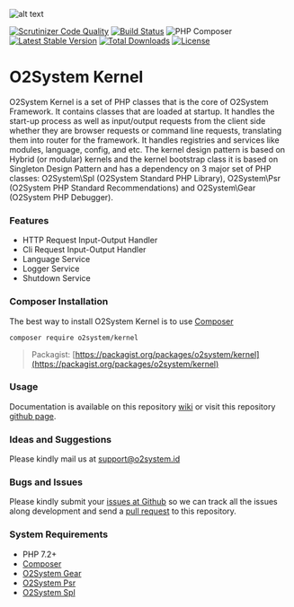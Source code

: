 ![alt text](https://repository-images.githubusercontent.com/75944552/994e0400-5c99-11ea-8c2f-818a6585875c "O2System Kernel Atom")

[![Scrutinizer Code Quality](https://scrutinizer-ci.com/g/o2system/kernel/badges/quality-score.png?b=master)](https://scrutinizer-ci.com/g/o2system/kernel/?branch=master)
[![Build Status](https://scrutinizer-ci.com/g/o2system/kernel/badges/build.png?b=master)](https://scrutinizer-ci.com/g/o2system/kernel/build-status/master)
![PHP Composer](https://github.com/o2system/kernel/workflows/PHP%20Composer/badge.svg)
[![Latest Stable Version](https://poser.pugx.org/o2system/kernel/v/stable)](https://packagist.org/packages/o2system/kernel)
[![Total Downloads](https://poser.pugx.org/o2system/kernel/downloads)](https://packagist.org/packages/o2system/kernel)
[![License](https://poser.pugx.org/o2system/kernel/license)](https://packagist.org/packages/o2system/kernel)

# O2System Kernel
O2System Kernel is a set of PHP classes that is the core of O2System Framework. It contains classes that are loaded at startup. It handles the start-up process as well as input/output requests from the client side whether they are browser requests or command line requests, translating them into router for the framework. It handles registries and services like modules, language, config, and etc. The kernel design pattern is based on Hybrid (or modular) kernels and the kernel bootstrap class it is based on Singleton Design Pattern and has a dependency on 3 major set of PHP classes: O2System\Spl (O2System Standard PHP Library), O2System\Psr (O2System PHP Standard Recommendations) and O2System\Gear (O2System PHP Debugger).

### Features
- HTTP Request Input-Output Handler
- Cli Request Input-Output Handler
- Language Service
- Logger Service
- Shutdown Service

### Composer Installation
The best way to install O2System Kernel is to use [Composer](https://getcomposer.org)
```
composer require o2system/kernel
```
> Packagist: [https://packagist.org/packages/o2system/kernel](https://packagist.org/packages/o2system/kernel)

### Usage
Documentation is available on this repository [wiki](https://github.com/o2system/kernel/wiki) or visit this repository [github page](https://o2system.github.io/kernel).

### Ideas and Suggestions
Please kindly mail us at [support@o2system.id](mailto:support@o2system.id])

### Bugs and Issues
Please kindly submit your [issues at Github](http://github.com/o2system/kernel/issues) so we can track all the issues along development and send a [pull request](http://github.com/o2system/kernel/pulls) to this repository.

### System Requirements
- PHP 7.2+
- [Composer](https://getcomposer.org)
- [O2System Gear](https://github.com/o2system/gear)
- [O2System Psr](https://github.com/o2system/psr)
- [O2System Spl](https://github.com/o2system/spl)
